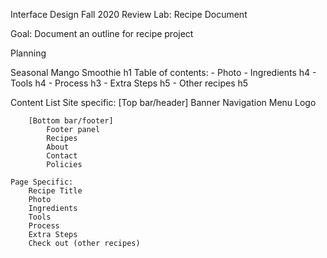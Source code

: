 Interface Design Fall 2020
Review Lab: Recipe Document

Goal:
Document an outline for recipe project

Planning

Seasonal Mango Smoothie     h1
Table of contents:
    - Photo
    - Ingredients           h4
    - Tools                 h4
    - Process               h3
    - Extra Steps           h5
    - Other recipes         h5


Content List
    Site specific:
        [Top bar/header]
            Banner
            Navigation Menu
            Logo

        [Bottom bar/footer]
            Footer panel
            Recipes
            About
            Contact
            Policies

    Page Specific:
        Recipe Title
        Photo
        Ingredients           
        Tools                 
        Process               
        Extra Steps
        Check out (other recipes)
       